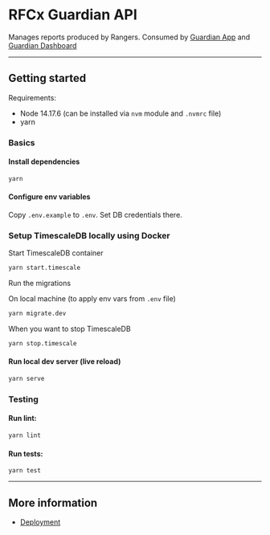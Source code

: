 # RFCx Guardian API

Manages reports produced by Rangers. Consumed by [Guardian App](https://github.com/rfcx/guardian-app-android) and [Guardian Dashboard](https://github.com/rfcx/guardian-dashboard)

---

## Getting started

Requirements:
- Node 14.17.6 (can be installed via `nvm` module and `.nvmrc` file)
- yarn

### Basics

#### Install dependencies

```sh
yarn
```

#### Configure env variables

Copy `.env.example` to `.env`. Set DB credentials there.

### Setup TimescaleDB locally using Docker

Start TimescaleDB container

```sh
yarn start.timescale
```

Run the migrations

On local machine (to apply env vars from `.env` file)
```sh
yarn migrate.dev
```

When you want to stop TimescaleDB
```sh
yarn stop.timescale
```

#### Run local dev server (live reload)

```sh
yarn serve
```

### Testing

#### Run lint:
```sh
yarn lint
```

#### Run tests:
```
yarn test
```

---

## More information

- [Deployment](./build/README.md)
